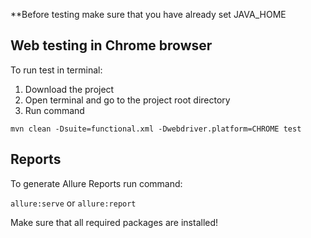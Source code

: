**Before testing make sure that you have already set JAVA_HOME

## Web testing in Chrome browser 

To run test in terminal:
1. Download the project
2. Open terminal and go to the project root directory
3. Run command 

`mvn clean -Dsuite=functional.xml -Dwebdriver.platform=CHROME test`

## Reports
To generate Allure Reports run command:

`allure:serve` or `allure:report`

Make sure that all required packages are installed! 

